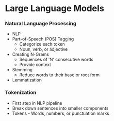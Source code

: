 # Large Language Models

### Natural Language Processing
- NLP
- Part-of-Speech (POS) Tagging
  - Categorize each token
  - Noun, verb, or adjective
- Creating N-Grams
  - Sequences of 'N' consecutive words
  - Provide context
- Stemming
  - Reduce words to their base or root form 
- Lemmatization
       
### Tokenization
- First step in NLP pipeline
- Break down sentences into smaller components
- Tokens - Words, numbers, or punctuation marks


